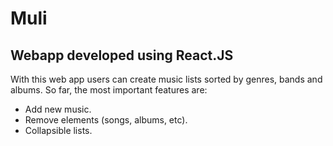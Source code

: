 # Muli 

## Webapp developed using React.JS

With this web app users can create music lists sorted by genres, bands and albums. So far, the most important features are:

- Add new music.
- Remove elements (songs, albums, etc).
- Collapsible lists.
